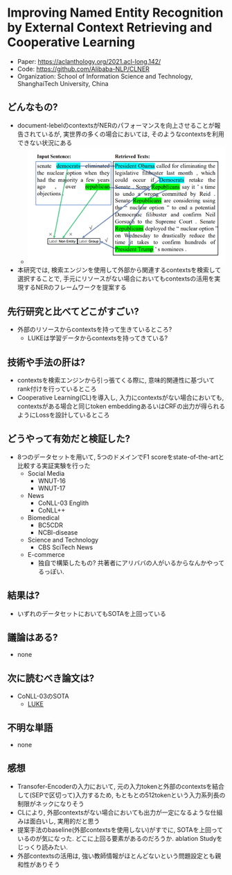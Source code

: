 # Improving Named Entity Recognition by External Context Retrieving and Cooperative Learning
- Paper: https://aclanthology.org/2021.acl-long.142/
- Code: https://github.com/Alibaba-NLP/CLNER
- Organization: School of Information Science and Technology, ShanghaiTech University, China

## どんなもの?
- document-lebelのcontextsがNERのパフォーマンスを向上させることが報告されているが, 実世界の多くの場合においては, そのようなcontextsを利用できない状況にある
  - ![](img/figure1.png)
- 本研究では, 検索エンジンを使用して外部から関連するcontextsを検索して選択することで, 手元にリソースがない場合においてもcontextsの活用を実現するNERのフレームワークを提案する

## 先行研究と比べてどこがすごい?
- 外部のリソースからcontextsを持って生きているところ?
  - LUKEは学習データからcontextsを持ってきている?

## 技術や手法の肝は?
- contextsを検索エンジンから引っ張てくる際に, 意味的関連性に基づいてrank付けを行っているところ
- Cooperative Learning(CL)を導入し, 入力にcontextsがない場合においても, contextsがある場合と同じtoken embeddingあるいはCRFの出力が得られるようにLossを設計しているところ

## どうやって有効だと検証した?
- 8つのデータセットを用いて, 5つのドメインでF1 scoreをstate-of-the-artと比較する実証実験を行った
  - Social Media
    - WNUT-16
    - WNUT-17
  - News
    - CoNLL-03 Englith
    - CoNLL++
  - Biomedical
    - BC5CDR
    - NCBI-disease
  - Science and Technology
    - CBS SciTech News
  - E-commerce
    - 独自で構築したもの? 共著者にアリババの人がいるからなんかやってるっぽい.

## 結果は?
- いずれのデータセットにおいてもSOTAを上回っている

## 議論はある?
- none

## 次に読むべき論文は?
- CoNLL-03のSOTA
  - [LUKE](https://aclanthology.org/2020.emnlp-main.523/)

## 不明な単語
- none

## 感想
- Transofer-Encoderの入力において, 元の入力tokenと外部のcontextsを結合して(SEPで区切って)入力するため, もともとの512tokenという入力系列長の制限がネックになりそう
- CLにより, 外部contextsがない場合においても出力が一定になるような仕組みは面白いし, 実用的だと思う
- 提案手法のbaseline(外部contextsを使用しない)がすでに, SOTAを上回っているのが気になった. どこに上回る要素があるのだろうか. ablation Studyをじっくり読みたい.
- 外部contextsの活用は, 強い教師情報がほとんどないという問題設定とも親和性がありそう

